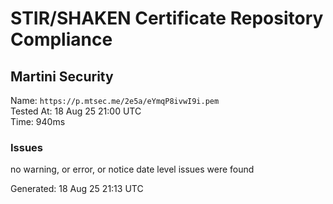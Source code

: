 # STIR/SHAKEN Certificate Repository Compliance

## Martini Security

Name: `https://p.mtsec.me/2e5a/eYmqP8ivwI9i.pem`\
Tested At: 18 Aug 25 21:00 UTC\
Time: 940ms

### Issues

no warning, or error, or notice date level issues were found

Generated: 18 Aug 25 21:13 UTC
